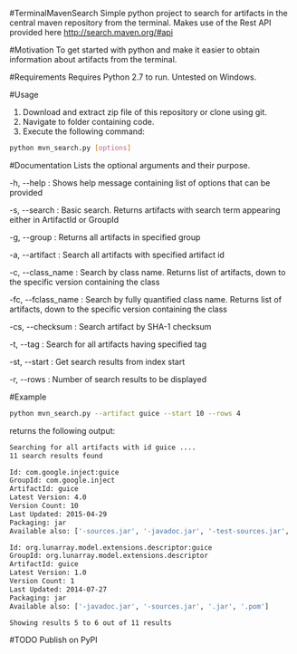 #TerminalMavenSearch
Simple python project to search for artifacts in the 
central maven repository from the terminal. Makes use
of the Rest API provided here http://search.maven.org/#api

#Motivation
To get started with python and make it easier
to obtain information about artifacts from the terminal.

#Requirements
Requires Python 2.7 to run. Untested on Windows.

#Usage
1. Download and extract zip file of this repository or clone using git.
2. Navigate to folder containing code.
3. Execute the following command:
```bash
python mvn_search.py [options]
```

#Documentation
Lists the optional arguments and their purpose.

-h, --help : Shows help message containing list of options that can
be provided

-s, --search : Basic search. Returns artifacts with search term 
appearing either in ArtifactId or GroupId

-g, --group : Returns all artifacts in specified group

-a, --artifact : Search all artifacts with specified artifact id

-c, --class_name : Search by class name. Returns list of artifacts, down
to the specific version containing the class

-fc, --fclass_name : Search by fully quantified class name.
Returns list of artifacts, down to the specific version containing the class

-cs, --checksum : Search artifact by SHA-1 checksum

-t, --tag : Search for all artifacts having specified tag

-st, --start : Get search results from index start
  
-r, --rows : Number of search results to be displayed

#Example
```bash
python mvn_search.py --artifact guice --start 10 --rows 4
```
returns the following output:
```bash
Searching for all artifacts with id guice ....
11 search results found

Id: com.google.inject:guice
GroupId: com.google.inject
ArtifactId: guice
Latest Version: 4.0
Version Count: 10
Last Updated: 2015-04-29
Packaging: jar
Available also: ['-sources.jar', '-javadoc.jar', '-test-sources.jar', '-tests.jar', '.jar', '-site.jar', '-no_aop.jar', '-classes.jar', '.pom']

Id: org.lunarray.model.extensions.descriptor:guice
GroupId: org.lunarray.model.extensions.descriptor
ArtifactId: guice
Latest Version: 1.0
Version Count: 1
Last Updated: 2014-07-27
Packaging: jar
Available also: ['-javadoc.jar', '-sources.jar', '.jar', '.pom']

Showing results 5 to 6 out of 11 results
```

#TODO
Publish on PyPI

